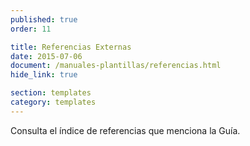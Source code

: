 ```yaml
---
published: true
order: 11

title: Referencias Externas
date: 2015-07-06
document: /manuales-plantillas/referencias.html
hide_link: true

section: templates
category: templates
---
```


Consulta el índice de referencias que menciona la Guía.
